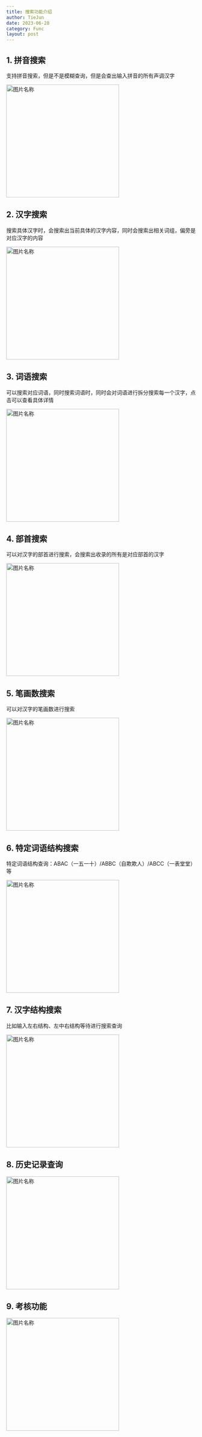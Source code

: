 ```yaml
---
title: 搜索功能介绍
author: TieJun
date: 2023-06-28
category: Func
layout: post
---
```


## 1. 拼音搜索
支持拼音搜索，但是不是模糊查询，但是会查出输入拼音的所有声调汉字

<img alt="图片名称" height="auto" src="https://hanzi-fun.github.io/img/搜索-拼音.webp" width="300"/>

## 2. 汉字搜索
搜索具体汉字时，会搜索出当前具体的汉字内容，同时会搜索出相关词组，偏旁是对应汉字的内容

<img alt="图片名称" height="auto" src="https://hanzi-fun.github.io/img/搜索-汉字.webp" width="300"/>

## 3. 词语搜索
可以搜索对应词语，同时搜索词语时，同时会对词语进行拆分搜索每一个汉字，点击可以查看具体详情

<img alt="图片名称" height="auto" src="https://hanzi-fun.github.io/img/搜索-词语.webp" width="300"/>

## 4. 部首搜索
可以对汉字的部首进行搜索，会搜索出收录的所有是对应部首的汉字

<img alt="图片名称" height="auto" src="https://hanzi-fun.github.io/img/搜索-偏旁部首.webp" width="300"/>

## 5. 笔画数搜索
可以对汉字的笔画数进行搜索

<img alt="图片名称" height="auto" src="https://hanzi-fun.github.io/img/搜索-笔画.webp" width="300"/>

## 6. 特定词语结构搜索
特定词语结构查询：ABAC（一五一十）/ABBC（自欺欺人）/ABCC（一表堂堂）等

<img alt="图片名称" height="auto" src="https://hanzi-fun.github.io/img/搜索-词语结构.webp" width="300"/>

## 7. 汉字结构搜索
比如输入左右结构、左中右结构等待进行搜索查询

<img alt="图片名称" height="auto" src="https://hanzi-fun.github.io/img/搜索-拼音.webp" width="300"/>

## 8. 历史记录查询
<img alt="图片名称" height="auto" src="https://hanzi-fun.github.io/img/搜索界面.webp" width="300"/>

## 9. 考核功能
<img alt="图片名称" height="auto" src="https://hanzi-fun.github.io/img/考核功能.webp" width="300"/>